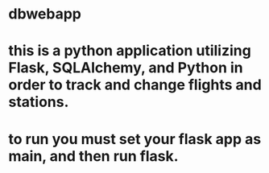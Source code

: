 # dbwebapp

# this is a python application utilizing Flask, SQLAlchemy, and Python in order to track and change flights and stations.
# to run you must set your flask app as main, and then run flask.
